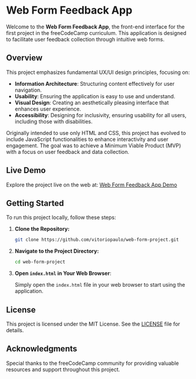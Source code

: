 # Web Form Feedback App

Welcome to the **Web Form Feedback App**, the front-end interface for the first project in the freeCodeCamp curriculum. This application is designed to facilitate user feedback collection through intuitive web forms.

## Overview

This project emphasizes fundamental UX/UI design principles, focusing on:

- **Information Architecture**: Structuring content effectively for user navigation.
- **Usability**: Ensuring the application is easy to use and understand.
- **Visual Design**: Creating an aesthetically pleasing interface that enhances user experience.
- **Accessibility**: Designing for inclusivity, ensuring usability for all users, including those with disabilities.

Originally intended to use only HTML and CSS, this project has evolved to include JavaScript functionalities to enhance interactivity and user engagement. The goal was to achieve a Minimum Viable Product (MVP) with a focus on user feedback and data collection.

## Live Demo

Explore the project live on the web at: [Web Form Feedback App Demo](https://vitoriopaulo.github.io/web-form-project)

## Getting Started

To run this project locally, follow these steps:

1. **Clone the Repository:**

    ```bash
    git clone https://github.com/vitoriopaulo/web-form-project.git
    ```

2. **Navigate to the Project Directory:**

    ```bash
    cd web-form-project
    ```

3. **Open `index.html` in Your Web Browser**:

    Simply open the `index.html` file in your web browser to start using the application.

## License

This project is licensed under the MIT License. See the [LICENSE](LICENSE) file for details.

## Acknowledgments

Special thanks to the freeCodeCamp community for providing valuable resources and support throughout this project.
